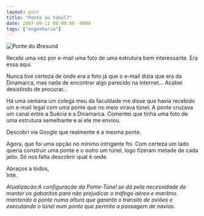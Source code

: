 ```yaml
---
layout: post
title: "Ponte ou túnel?"
date: 2007-09-11 08:00:00 -0000
tags: ["engenharia"]
---
```

<div class="gallery">
            <img src="https://static.abc.es/Media/201403/23/oresund--644x362.jpg" alt="Ponte do Øresund" title="Ponte do Øresund">
        </div>

Recebi uma vez por e-mail uma foto de uma estrutura bem interessante. Era essa aqui.

Nunca tive certeza de onde era a foto já que o e-mail dizia que era da Dinamarca, mas nada de encontrar algo parecido na internet... Acabei desistindo de procurar...

Há uma semana um colega meu da faculdade me disse que havia recebido um e-mail legal com uma ponte que no meio virava túnel. A ponte cruzava um canal entre a Suécia e a Dinamarca. Comentei que tinha uma foto de uma estrutura semelhante e aí ele me enviou. 

Descobri via Google que realmente é a mesma ponte.

Agora, que foi uma opção no mínimo intrigante foi. Com certeza um lado queria construir uma ponte e o outro um túnel, logo fizeram metade de cada jeito. Só nos falta descobrir qual é onde.

Abraços a todos,  
Inté.

*Atualização:A configuração da Ponte-Túnel se dá pela necessidade de manter os gabaritos para não prejudicar o tráfego aéreo e marítmo. mantendo a ponte numa altura que garanta o transito de aviões e executando o túnel num ponto que permita a passagem de navios.*